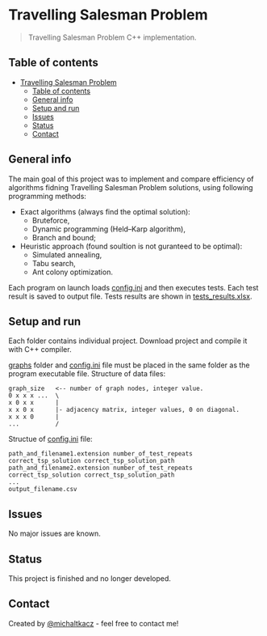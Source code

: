 # Travelling Salesman Problem
> Travelling Salesman Problem C++ implementation.

## Table of contents
- [Travelling Salesman Problem](#travelling-salesman-problem)
  - [Table of contents](#table-of-contents)
  - [General info](#general-info)
  - [Setup and run](#setup-and-run)
  - [Issues](#issues)
  - [Status](#status)
  - [Contact](#contact)

## General info
The main goal of this project was to implement and compare efficiency of algorithms fidning Travelling Salesman Problem solutions, using following programming methods:
* Exact algorithms (always find the optimal solution):
  * Bruteforce,
  * Dynamic programming (Held–Karp algorithm),
  * Branch and bound;
* Heuristic approach (found soultion is not guranteed to be optimal):
  * Simulated annealing,
  * Tabu search,
  * Ant colony optimization.

Each program on launch loads [config.ini](./data/config.ini) and then executes tests. Each test result is saved to output file. Tests results are shown in [tests_results.xlsx](./tests_results.xlsx).

## Setup and run
Each folder contains individual project. Download project and compile it with C++ compiler.

[graphs](./data/graphs) folder and [config.ini](./data/config.ini) file must be placed in the same folder as the program executable file. Structure of data files:
```
graph_size   <-- number of graph nodes, integer value.
0 x x x ...  \
x 0 x x      |
x x 0 x      |- adjacency matrix, integer values, 0 on diagonal.
x x x 0      |
...          /
```

Structue of  [config.ini](./data/config.ini) file:
```
path_and_filename1.extension number_of_test_repeats correct_tsp_solution correct_tsp_solution_path
path_and_filename2.extension number_of_test_repeats correct_tsp_solution correct_tsp_solution_path
...
output_filename.csv
```

## Issues
No major issues are known.

## Status
This project is finished and no longer developed.

## Contact
Created by [@michaltkacz](https://github.com/michaltkacz) - feel free to contact me!